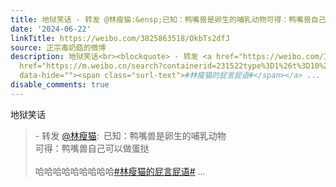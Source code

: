 ```yaml
---
title: 地狱笑话 - 转发 @林瘦猫:&ensp;已知：鸭嘴兽是卵生的哺乳动物可得：鸭嘴兽自己可以做蛋挞哈哈哈哈哈哈哈哈哈#林瘦猫的屁言屁语#
date: '2024-06-22'
linkTitle: https://weibo.com/3825863518/OkbTs2dfJ
source: 正宗毒奶菇的微博
description: 地狱笑话<br><blockquote> - 转发 <a href="https://weibo.com/1954050941" target="_blank">@林瘦猫</a>: 已知：鸭嘴兽是卵生的哺乳动物<br>可得：鸭嘴兽自己可以做蛋挞<br><br>哈哈哈哈哈哈哈哈哈<a
  href="https://m.weibo.cn/search?containerid=231522type%3D1%26t%3D10%26q%3D%23%E6%9E%97%E7%98%A6%E7%8C%AB%E7%9A%84%E5%B1%81%E8%A8%80%E5%B1%81%E8%AF%AD%23&amp;extparam=%23%E6%9E%97%E7%98%A6%E7%8C%AB%E7%9A%84%E5%B1%81%E8%A8%80%E5%B1%81%E8%AF%AD%23"
  data-hide=""><span class="surl-text">#林瘦猫的屁言屁语#</span></a> ...
disable_comments: true
---
```

地狱笑话<br><blockquote> - 转发 <a href="https://weibo.com/1954050941" target="_blank">@林瘦猫</a>: 已知：鸭嘴兽是卵生的哺乳动物<br>可得：鸭嘴兽自己可以做蛋挞<br><br>哈哈哈哈哈哈哈哈哈<a href="https://m.weibo.cn/search?containerid=231522type%3D1%26t%3D10%26q%3D%23%E6%9E%97%E7%98%A6%E7%8C%AB%E7%9A%84%E5%B1%81%E8%A8%80%E5%B1%81%E8%AF%AD%23&amp;extparam=%23%E6%9E%97%E7%98%A6%E7%8C%AB%E7%9A%84%E5%B1%81%E8%A8%80%E5%B1%81%E8%AF%AD%23" data-hide=""><span class="surl-text">#林瘦猫的屁言屁语#</span></a> ...